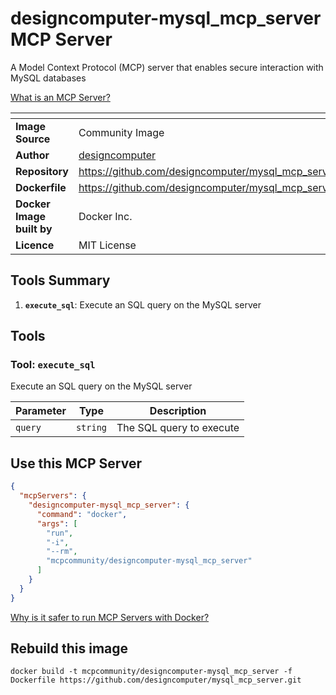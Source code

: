 # designcomputer-mysql_mcp_server MCP Server

A Model Context Protocol (MCP) server that enables secure interaction with MySQL databases

[What is an MCP Server?](https://www.anthropic.com/news/model-context-protocol)

| <!-- --> | <!-- --> |
|-----------|---------|
| **Image Source** | Community Image |
| **Author** | [designcomputer](https://github.com/designcomputer) |
| **Repository** | https://github.com/designcomputer/mysql_mcp_server |
| **Dockerfile** | https://github.com/designcomputer/mysql_mcp_server/blob/main/Dockerfile |
| **Docker Image built by** | Docker Inc. |
| **Licence** | MIT License |

## Tools Summary

 1. **`execute_sql`**: Execute an SQL query on the MySQL server

## Tools

### Tool: **`execute_sql`**

Execute an SQL query on the MySQL server

| Parameter | Type | Description |
| - | - | - |
| `query` | `string` | The SQL query to execute |

## Use this MCP Server

```json
{
  "mcpServers": {
    "designcomputer-mysql_mcp_server": {
      "command": "docker",
      "args": [
        "run",
        "-i",
        "--rm",
        "mcpcommunity/designcomputer-mysql_mcp_server"
      ]
    }
  }
}
```

[Why is it safer to run MCP Servers with Docker?](https://www.docker.com/blog/the-model-context-protocol-simplifying-building-ai-apps-with-anthropic-claude-desktop-and-docker/)

## Rebuild this image

```console
docker build -t mcpcommunity/designcomputer-mysql_mcp_server -f Dockerfile https://github.com/designcomputer/mysql_mcp_server.git
```

